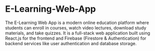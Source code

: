 # E-Learning-Web-App
The E-Learning Web App is a modern online education platform where students can enroll in courses, watch video lectures, download study materials, and take quizzes. It is a full-stack web application built using React.js for the frontend and Firebase (Firestore &amp; Authentication) for backend services like user authentication and database storage.

